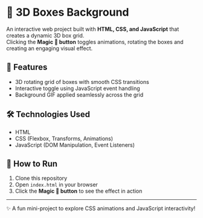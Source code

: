# 🎩 3D Boxes Background  

An interactive web project built with **HTML, CSS, and JavaScript** that creates a dynamic 3D box grid.  
Clicking the **Magic 🎩 button** toggles animations, rotating the boxes and creating an engaging visual effect.  

## 🚀 Features  
- 3D rotating grid of boxes with smooth CSS transitions  
- Interactive toggle using JavaScript event handling  
- Background GIF applied seamlessly across the grid  

## 🛠️ Technologies Used  
- HTML  
- CSS (Flexbox, Transforms, Animations)  
- JavaScript (DOM Manipulation, Event Listeners)  

## 🎯 How to Run  
1. Clone this repository  
2. Open `index.html` in your browser  
3. Click the **Magic 🎩 button** to see the effect in action  

---
✨ A fun mini-project to explore CSS animations and JavaScript interactivity!
